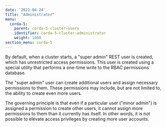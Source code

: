 ```yaml
---
date: '2023-04-24'
title: "Administrator"
menu:
  corda-5:
    parent: corda-5-cluster-users
    identifier: corda-5-cluster-administrator
    weight: 1000
section_menu: corda-5
---
```


By default, when a cluster starts, a "super admin" REST user is created, which has unrestricted access permissions.
This user is created using a special utility that performs a one-time write to the RBAC permissions database.

The "super admin" user can create additional users and assign necessary permissions to them.
These permissions may include, but are not limited to, the ability to create even more users.

The governing principle is that even if a particular user ("minor admin") is assigned a permission to create other users,
it cannot assign more permissions to them than it currently has itself.
In other words, it is not possible to elevate access privileges by creating more user accounts.
